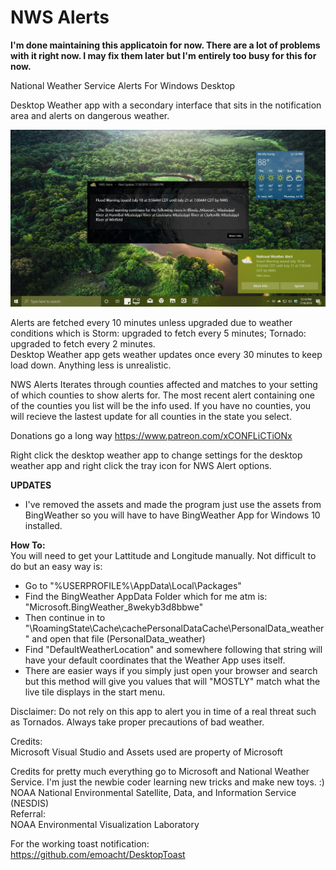 # NWS Alerts  

**I'm done maintaining this applicatoin for now. There are a lot of problems with it right now. I may fix them later but I'm entirely too busy for this for now.**  

National Weather Service Alerts For Windows Desktop
  
Desktop Weather app with a secondary interface that sits in the notification area and alerts on dangerous weather.
  
![Screenshot1](https://github.com/xCONFLiCTiONx/NWS_Alerts/raw/master/Screenshot.jpg)  
  
Alerts are fetched every 10 minutes unless upgraded due to weather conditions which is Storm: upgraded to fetch every 5 minutes; Tornado: upgraded to fetch every 2 minutes.  
Desktop Weather app gets weather updates once every 30 minutes to keep load down. Anything less is unrealistic.  
  
NWS Alerts Iterates through counties affected and matches to your setting of which counties to show alerts for. The most recent alert containing one of the counties you list will be the info used. If you have no counties, you will recieve the lastest update for all counties in the state you select.
  
Donations go a long way https://www.patreon.com/xCONFLiCTiONx  
  
Right click the desktop weather app to change settings for the desktop weather app and right click the tray icon for NWS Alert options.  

**UPDATES**  
- I've removed the assets and made the program just use the assets from BingWeather so you will have to have BingWeather App for Windows 10 installed.  
    
**How To:**  
You will need to get your Lattitude and Longitude manually. Not difficult to do but an easy way is:  
  
- Go to "%USERPROFILE%\AppData\Local\Packages\"  
- Find the BingWeather AppData Folder which for me atm is: "Microsoft.BingWeather_8wekyb3d8bbwe"  
- Then continue in to "\RoamingState\Cache\cachePersonalDataCache\PersonalData_weather" and open that file (PersonalData_weather)  
- Find "DefaultWeatherLocation" and somewhere following that string will have your default coordinates that the Weather App uses itself.  
- There are easier ways if you simply just open your browser and search but this method will give you values that will "MOSTLY" match what the live tile displays in the start menu.  
  
  
Disclaimer: Do not rely on this app to alert you in time of a real threat such as Tornados. Always take proper precautions of bad weather.  
  
Credits:  
Microsoft Visual Studio and Assets used are property of Microsoft  
  
Credits for pretty much everything go to Microsoft and National Weather Service. I'm just the newbie coder learning new tricks and make new toys. :)  
NOAA National Environmental Satellite, Data, and Information Service (NESDIS)  
Referral:  
NOAA Environmental Visualization Laboratory 

For the working toast notification:
https://github.com/emoacht/DesktopToast
